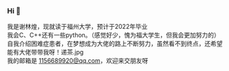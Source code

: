 ### Hi 👋
我是谢林煌，现就读于福州大学，预计于2022年毕业  
我会C、C++还有一些python。（感觉好少，愧为福大学生，但我会更加努力的）  
自我介绍困难症患者，在梦想成为大佬的路上不断努力，虽然看不到终点，还希望能有大佬带带我呀！递茶.jpg  
我的邮箱是 1156689920@qq.com，欢迎来交朋友呀

<!--
**robinxlh/robinxlh** is a ✨ _special_ ✨ repository because its `README.md` (this file) appears on your GitHub profile.

Here are some ideas to get you started:

- 🔭 I’m currently working on ...
- 🌱 I’m currently learning ...
- 👯 I’m looking to collaborate on ...
- 🤔 I’m looking for help with ...
- 💬 Ask me about ...
- 📫 How to reach me: ...
- 😄 Pronouns: ...
- ⚡ Fun fact: ...
-->
